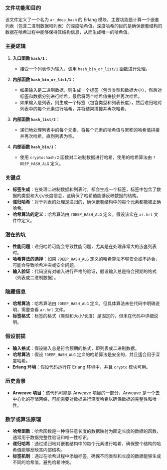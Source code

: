 ### 文件功能和目的
该文件定义了一个名为 `ar_deep_hash` 的 Erlang 模块，主要功能是计算一个嵌套列表（包含二进制数据和列表）的深度哈希值。深度哈希的目的是确保嵌套结构的数据在哈希过程中能够保持其结构信息，从而生成唯一的哈希值。

### 主要逻辑
1. **入口函数 `hash/1`**：
   - 接受一个列表作为输入，调用 `hash_bin_or_list/1` 函数进行处理。

2. **内部函数 `hash_bin_or_list/1`**：
   - 如果输入是二进制数据，则生成一个标签（包含类型和数据大小），然后对标签和数据分别进行哈希，最后将两个哈希值拼接并再次哈希。
   - 如果输入是列表，则生成一个标签（包含类型和列表长度），然后递归地对列表中的每个元素进行哈希，并将结果拼接并再次哈希。

3. **内部函数 `hash_list/2`**：
   - 递归地处理列表中的每个元素，将每个元素的哈希值与累积的哈希值拼接并再次哈希，直到列表为空。

4. **内部函数 `hash_bin/1`**：
   - 使用 `crypto:hash/2` 函数对二进制数据进行哈希，使用的哈希算法由 `?DEEP_HASH_ALG` 定义。

### 关键点
- **标签生成**：在处理二进制数据和列表时，都会生成一个标签，标签中包含了数据的类型和大小/长度信息，这确保了哈希值能够反映数据的结构。
- **递归哈希**：对于列表的处理是递归的，确保嵌套结构中的每个元素都能被正确哈希。
- **哈希算法的定义**：哈希算法由 `?DEEP_HASH_ALG` 定义，假设该宏在 `ar.hrl` 文件中定义。

### 潜在的坑
- **性能问题**：递归哈希可能会导致性能问题，尤其是在处理非常大的嵌套列表时。
- **哈希算法的选择**：如果 `?DEEP_HASH_ALG` 定义的哈希算法不够安全或不适合，可能会导致哈希冲突或安全问题。
- **输入验证**：代码没有对输入进行严格的验证，假设输入总是符合预期的格式（列表或二进制数据）。

### 隐藏信息
- **哈希算法**：哈希算法由 `?DEEP_HASH_ALG` 定义，但具体算法未在代码中明确说明，需要查看 `ar.hrl` 文件。
- **标签格式**：标签的格式（类型和大小/长度）是固定的，但未在代码中详细说明。

### 假设前提
- **输入格式**：假设输入总是符合预期的格式，即列表或二进制数据。
- **哈希算法**：假设 `?DEEP_HASH_ALG` 定义的哈希算法是安全的，并且适合用于深度哈希。
- **Erlang 环境**：假设代码运行在 Erlang 环境中，并且 `crypto` 模块可用。

### 历史背景
- **Arweave 项目**：该代码可能是 Arweave 项目的一部分，Arweave 是一个去中心化的存储网络，可能需要对数据进行深度哈希以确保数据的完整性和唯一性。

### 数学或算法原理
- **哈希函数**：哈希函数是一种将任意长度的数据映射为固定长度的数据的函数，通常用于数据完整性验证和唯一性标识。
- **递归哈希**：通过递归地对嵌套结构中的每个元素进行哈希，确保整个结构的哈希值能够反映其内部结构。
- **标签机制**：通过在哈希过程中添加标签，确保不同类型和长度的数据能够生成不同的哈希值，避免哈希冲突。